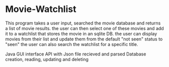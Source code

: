 # Movie-Watchlist
This program takes a user input, searched the movie database and returns a list of movie results.
the user can then select one of these movies and add it to a watchlist that stores the movie in an sqlite DB. the user can display movies from their list and update them from the default "not seen"
status to "seen" the user can also search the watchlist for a specific title.

Java GUI interface
API with Json file recieved and parsed 
Database creation, reading, updating and deleting 
